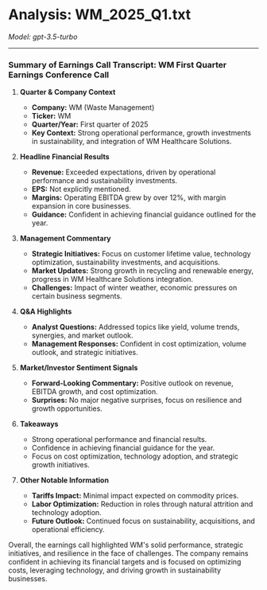 # Analysis: WM_2025_Q1.txt

*Model: gpt-3.5-turbo*

---

### Summary of Earnings Call Transcript: WM First Quarter Earnings Conference Call

1. **Quarter & Company Context**
   - **Company:** WM (Waste Management)
   - **Ticker:** WM
   - **Quarter/Year:** First quarter of 2025
   - **Key Context:** Strong operational performance, growth investments in sustainability, and integration of WM Healthcare Solutions.

2. **Headline Financial Results**
   - **Revenue:** Exceeded expectations, driven by operational performance and sustainability investments.
   - **EPS:** Not explicitly mentioned.
   - **Margins:** Operating EBITDA grew by over 12%, with margin expansion in core businesses.
   - **Guidance:** Confident in achieving financial guidance outlined for the year.

3. **Management Commentary**
   - **Strategic Initiatives:** Focus on customer lifetime value, technology optimization, sustainability investments, and acquisitions.
   - **Market Updates:** Strong growth in recycling and renewable energy, progress in WM Healthcare Solutions integration.
   - **Challenges:** Impact of winter weather, economic pressures on certain business segments.

4. **Q&A Highlights**
   - **Analyst Questions:** Addressed topics like yield, volume trends, synergies, and market outlook.
   - **Management Responses:** Confident in cost optimization, volume outlook, and strategic initiatives.

5. **Market/Investor Sentiment Signals**
   - **Forward-Looking Commentary:** Positive outlook on revenue, EBITDA growth, and cost optimization.
   - **Surprises:** No major negative surprises, focus on resilience and growth opportunities.

6. **Takeaways**
   - Strong operational performance and financial results.
   - Confidence in achieving financial guidance for the year.
   - Focus on cost optimization, technology adoption, and strategic growth initiatives.

7. **Other Notable Information**
   - **Tariffs Impact:** Minimal impact expected on commodity prices.
   - **Labor Optimization:** Reduction in roles through natural attrition and technology adoption.
   - **Future Outlook:** Continued focus on sustainability, acquisitions, and operational efficiency.

Overall, the earnings call highlighted WM's solid performance, strategic initiatives, and resilience in the face of challenges. The company remains confident in achieving its financial targets and is focused on optimizing costs, leveraging technology, and driving growth in sustainability businesses.